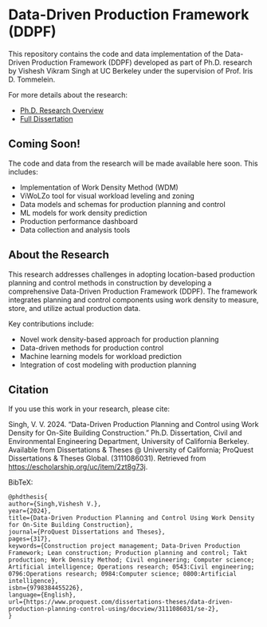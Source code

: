 # Data-Driven Production Framework (DDPF)

This repository contains the code and data implementation of the Data-Driven Production Framework (DDPF) developed as part of Ph.D. research by Vishesh Vikram Singh at UC Berkeley under the supervision of Prof. Iris D. Tommelein.

For more details about the research:
- [Ph.D. Research Overview](https://visheshvsingh.notion.site/Ph-D-Dissertation-12cb1218451c8003bae4d43adfb9105b)
- [Full Dissertation](https://escholarship.org/uc/item/2zt8g73j#main)


## Coming Soon!

The code and data from the research will be made available here soon. This includes:

- Implementation of Work Density Method (WDM)
- ViWoLZo tool for visual workload leveling and zoning
- Data models and schemas for production planning and control
- ML models for work density prediction
- Production performance dashboard
- Data collection and analysis tools

## About the Research

This research addresses challenges in adopting location-based production planning and control methods in construction by developing a comprehensive Data-Driven Production Framework (DDPF). The framework integrates planning and control components using work density to measure, store, and utilize actual production data.

Key contributions include:
- Novel work density-based approach for production planning
- Data-driven methods for production control
- Machine learning models for workload prediction
- Integration of cost modeling with production planning

## Citation

If you use this work in your research, please cite: 

Singh, V. V. 2024. “Data-Driven Production Planning and Control using Work Density for On-Site Building Construction.” Ph.D. Dissertation, Civil and Environmental Engineering Department, University of California Berkeley. Available from Dissertations & Theses @ University of California; ProQuest Dissertations & Theses Global. (3111086031). Retrieved from https://escholarship.org/uc/item/2zt8g73j. 

BibTeX:
```
@phdthesis{
author={Singh,Vishesh V.},
year={2024},
title={Data-Driven Production Planning and Control Using Work Density for On-Site Building Construction},
journal={ProQuest Dissertations and Theses},
pages={317},
keywords={Construction project management; Data-Driven Production Framework; Lean construction; Production planning and control; Takt production; Work Density Method; Civil engineering; Computer science; Artificial intelligence; Operations research; 0543:Civil engineering; 0796:Operations research; 0984:Computer science; 0800:Artificial intelligence},
isbn={9798384455226},
language={English},
url={https://www.proquest.com/dissertations-theses/data-driven-production-planning-control-using/docview/3111086031/se-2},
}
```